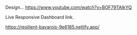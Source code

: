 Design...
https://www.youtube.com/watch?v=BOF79TAIkYQ

Live Responsive Dashboard link.

https://resilient-bavarois-9e6185.netlify.app/

